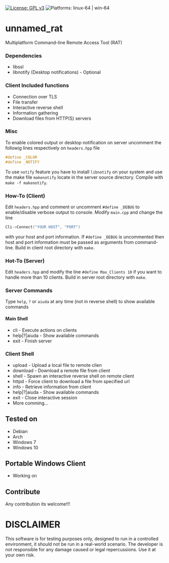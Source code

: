 [![License: GPL v3](https://img.shields.io/badge/License-GPLv3-blue.svg)](https://www.gnu.org/licenses/gpl-3.0) ![Platforms: linux-64 | win-64](https://img.shields.io/badge/platform-linux--64%20|%20win--64-success.svg)
# unnamed_rat
Multiplatform Command-line Remote Access Tool (RAT)

### Dependencies
- libssl
- libnotify (Desktop notifications) - Optional

### Client Included functions
- Connection over TLS
- File transfer
- Interactive reverse shell
- Information gathering
- Download files from HTTP(S) servers

### Misc
To enable colored output or desktop notification on server uncomment the followig lines respectively on `headers.hpp` file 
```cpp
#define _COLOR 
#define _NOTIFY
```
To use `notify` feature you have to install `libnotify` on your system and use the make file `makenotify` locate in the server source directory.
Compile with `make -f makenotify`.

### How-To (Client)
Edit `headers.hpp` and comment or uncomment `#define _DEBUG` to enable/disable verbose output to console. Modify `main.cpp` and change the line
```cpp
Cli->Connect("YOUR HOST", "PORT")
```
with your host and port information. If `#define _DEBUG` is uncommented then host and port information must be passed as arguments from command-line. Build in client root directory with `make`.

### Hot-To (Server)
Edit `headers.hpp` and modify the line `#define Max_Clients 10` if you want to handle more than 10 clients. Build in server root directory with `make`.

### Server Commands
Type `help`, `?` or `aiuda` at any time (not in reverse shell) to show available commands

#### Main Shell
- cli - Execute actions on clients
- help|?|aiuda - Show available commands
- exit - Finish server

### Client Shell
- upload - Upload a local file to remote clien
- download - Download a remote file from client
- shell - Spawn an interactive reverse shell on remote client
- httpd - Force client to download a file from specified url
- info - Retrieve information from client
- help|?|aiuda - Show available commands
- exit - Close interactive session
- More comming...

## Tested on
- Debian
- Arch
- Windows 7
- Windows 10

## Portable Windows Client
- Working on

## Contribute
Any contribution its welcome!!!

# DISCLAIMER
This software is for testing purposes only, designed to run in a controlled environment, it should not be run in a real-world scenario. The developer is not responsible for any damage caused or legal repercussions. Use it at your own risk.
